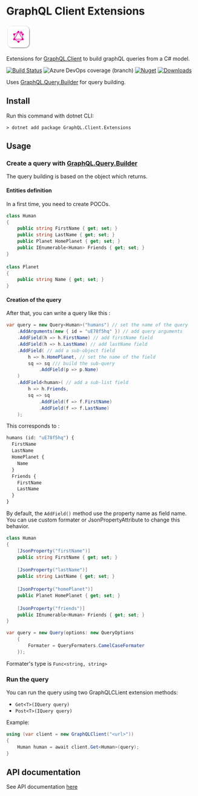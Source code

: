 # GraphQL Client Extensions

![logo](https://raw.githubusercontent.com/charlesdevandiere/graphql-client-extensions/master/logo.png)

Extensions for [GraphQL.Client](https://github.com/graphql-dotnet/graphql-client) to build graphQL queries from a C# model.

[![Build Status](https://dev.azure.com/charlesdevandiere/charlesdevandiere/_apis/build/status/charlesdevandiere.graphql-client-extensions?branchName=master)](https://dev.azure.com/charlesdevandiere/charlesdevandiere/_build/latest?definitionId=1&branchName=master)
![Azure DevOps coverage (branch)](https://img.shields.io/azure-devops/coverage/charlesdevandiere/charlesdevandiere/1/master)
[![Nuget](https://img.shields.io/nuget/v/GraphQL.Client.Extensions.svg?color=blue&logo=nuget)](https://www.nuget.org/packages/GraphQL.Client.Extensions)
[![Downloads](https://img.shields.io/nuget/dt/GraphQL.Client.Extensions.svg?logo=nuget)](https://www.nuget.org/packages/GraphQL.Client.Extensions)

Uses [GraphQL.Query.Builder](https://github.com/charlesdevandiere/graphql-query-builder-dotnet) for query building.

## Install

Run this command with dotnet CLI:

```console
> dotnet add package GraphQL.Client.Extensions
```

## Usage

### Create a query with [GraphQL.Query.Builder](https://github.com/charlesdevandiere/graphql-query-builder-dotnet)

The query building is based on the object which returns.

#### Entities definition

In a first time, you need to create POCOs.

```csharp
class Human
{
    public string FirstName { get; set; }
    public string LastName { get; set; }
    public Planet HomePlanet { get; set; }
    public IEnumerable<Human> Friends { get; set; }
}

class Planet
{
    public string Name { get; set; }
}
```

#### Creation of the query

After that, you can write a query like this :

```csharp
var query = new Query<Human>("humans") // set the name of the query
    .AddArguments(new { id = "uE78f5hq" }) // add query arguments
    .AddField(h => h.FirstName) // add firstName field
    .AddField(h => h.LastName) // add lastName field
    .AddField( // add a sub-object field
        h => h.HomePlanet, // set the name of the field
        sq => sq /// build the sub-query
            .AddField(p => p.Name)
    )
    .AddField<human>( // add a sub-list field
        h => h.Friends,
        sq => sq
            .AddField(f => f.FirstName)
            .AddField(f => f.LastName)
    );
```

This corresponds to :

```GraphQL
humans (id: "uE78f5hq") {
  FirstName
  LastName
  HomePlanet {
    Name
  }
  Friends {
    FirstName
    LastName
  }
}
```

By default, the `AddField()` method use the property name as field name.
You can use custom formater or JsonPropertyAttribute to change this behavior.

```csharp
class Human
{
    [JsonProperty("firstName")]
    public string FirstName { get; set; }

    [JsonProperty("lastName")]
    public string LastName { get; set; }

    [JsonProperty("homePlanet")]
    public Planet HomePlanet { get; set; }

    [JsonProperty("friends")]
    public IEnumerable<Human> Friends { get; set; }
}
```

```csharp
var query = new Query(options: new QueryOptions
    {
        Formater = QueryFormaters.CamelCaseFormater
    });
```

Formater's type is ```Func<string, string>```

### Run the query

You can run the query using two GraphQLCLient extension methods:

* ```Get<T>(IQuery query)```
* ```Post<T>(IQuery query)```

Example:

```csharp
using (var client = new GraphQLClient("<url>"))
{
    Human human = await client.Get<Human>(query);
}
```

## API documentation

See API documentation [here](api)
